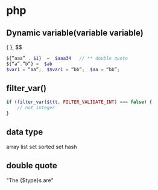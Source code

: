# php

## Dynamic variable(variable variable)

{ }, \$$

```php
${“aaa” . $i}  =  $aaa34   // ** double quote
${“a”.”b”} =  $ab
$var1 = “aa”;  $$var1 = “bb”;  $aa = “bb”;
```

## filter\_var()

```php
if (filter_var($ttt, FILTER_VALIDATE_INT) === false) {
    // not integer
}
```

## data type

array list set sorted set hash

## double quote

"The {$type}s are"
